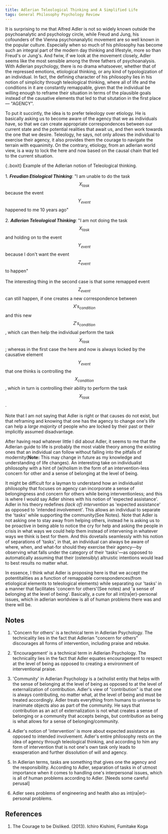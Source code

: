```yaml
---
title: Adlerian Teleological Thinking and A Simplified Life
tags: General Philosophy Psychology Review
---
```


It is surprising to me that Alfred Adler is not so widely known outside the psychoanalytic and psychology circle, while Freud and Jung, his cofounders of the Vienna psychonanalytic movement are so well known in the popular culture. Especially when so much of his philosophy has become such an integral part of the modern day thinking and lifestyle, more so than Freud's or Jung's. And fwiw, if we look at the movement closely, Adler seems like the most sensible among the three fathers of psychoanalysis. With Adlerian psychology, there is no drama whatsoever, whether that of the repressed emotions, etiological thinking, or any kind of typologization of an individual. In fact, the defining character of his philosophy lies in his notion of simplicity through teleological thinking, where all of life and the conditions in it are constantly remappable, given that the individual be willing enough to reframe their situation in terms of the plausible goals instead of the causative elements that led to that situtation in the first place — "AGENCY".

To put it succintly, the idea is to prefer teleology over etiology. He is basically asking us to become aware of the agency that we as individuals have, so that we can create appropriate correspondences between our current state and the potential realities that await us, and then work towards the one that we desire. Teleology, he says, not only allows the individual to exercise their agency, it also provides them the courage to navigate the terrain with equanimity. On the contrary, etiology, from an adlerian world view, is a way to lock the here and now based on the causal chain that led to the current situation. 

{:.boxit}
Example of the Adlerian notion of Teleological thinking. <br/><br/> 1. ***Freudian Etiological Thinking***: "I am unable to do the task $$X_{task}$$ because the event $$Y_{event}$$ happened to me 10 years ago" <br/><br/> 2. ***Adlerian Teleological Thinking***: "I am not doing the task $$X_{task}$$ and holding on to the event $$Y_{event}$$ because I don't want the event $$Z_{event}$$ to happen" <br/><br/> The interesting thing in the second case is that some remapped event $$Z_{event}$$ can still happen, if one creates a new correspondence between $$X's_{condition}$$ and this new $$Z's_{condition}$$, which can then help the individual perform the task $$X_{task}$$; whereas in the first case the here and now is always locked by the causative element $$Y_{event}$$ that one thinks is controlling the $$X_{condition}$$, which in turn is controlling their ability to perform the task $$X_{task}$$.<br/><br/>Note that I am not saying that Adler is right or that causes do not exist, but that reframing and knowing that one has the agency to change one's life can help a *large majority* of people who are locked by their past or their implicitly assumed disadvantage.



After having read whatever little I did about Adler, it seems to me that the Adlerian guide to life is probably the most viable theory among the existing ones that an individual can follow without falling into the pitfalls of modernity(**Note:** This may change in future as my knowledge and understanding of life changes). An interesting take on individualist philosophy with a hint of (w)holism in the form of an intervention-less concern for other and a sense of belonging at the level of being. 

It might be difficult for a layman to understand how an individualist philosophy that focuses on agency can incorporate a sense of belongingness and concern for others while being interventionless; and this is where I would say Adler shines with his notion of 'expected assistance'. Adler in his theory redefines *(lack of) intervention* as 'expected assistance' as opposed to 'intended involvement'. This allows an individual to separate the 'tasks' while supporting the community(See Notes). Note that Adler is not asking one to stay away from helping others, instead he is asking us to be proactive in being able to notice the cry for help and asking the people in crisis in what ways we could help them instead of intervening in whatever ways we think is best for them. And this dovetails seamlessly with his notion of separations of 'tasks', in that, an individual can always be aware of where, when, and what-for should they exercise their agency—by observing what falls under the category of their 'tasks'—as opposed to automatically assuming that their (ostensibly) altruistic intentions would lead to best results no matter what.

In essence, I think what Adler is proposing here is that we accept the potentitalities as a function of remappable correspondences(from etiological elements to teleological elements) while separating our 'tasks' in a manner that facilitates 'concern for others'(See notes) and 'a sense of belonging at the level of being'. Basically, a cure for all int(ra\|er)-personal issues, which in adlerian worldview is all of human problems there was and there will be.


## Notes

1. 'Concern for others' is a technical term in Adlerian Psychology. The technicality lies in the fact that Adlerian "concern for others" discourages all forms of intervention, including praise and rebuke. 


2. 'Encouragement' is a technical term in Adlerian Psychology. The technicality lies in the fact that Adler equates encouragement to respect at the level of being as opposed to creating a environment of interventional praise.


3. 'Community' in Adlerian Psychology is a (w)holist entity that helps with the sense of belonging at the level of being as opposed to at the level of externalization of contribution. Adler's view of "contribution" is that one is always contributing, no matter what, at the level of being and must be treated accordingly. Adler treats everything from humans to universe to inanimate objects also as part of the community. He says that contribution as an act of externalization is not what creates a sense of belonging or a community that accepts beings, but contribution as being is what allows for a sense of belonging/community.


4. Adler's notion of 'intervention' is more about expected assistance as opposed to intended involvement. Adler's entire philosophy rests on the idea of agency through teleological thinking, and according to him any form of intervention that is not one's own task only leads to exasperation and further dissolution of will and agency.


5. In Adlerian terms, tasks are something that gives one the agency and the responsibility. According to Adler, separation of tasks in of utmost importance when it comes to handling one's interpersonal issues, which is all of human problems according to Adler. [Needs some careful perusal]

6. Adler sees problems of engineering and health also as int(ra\|er)-personal problems.


## References
1. The Courage to be Disliked. (2013). Ichiro Kishimi, Fumitake Koga